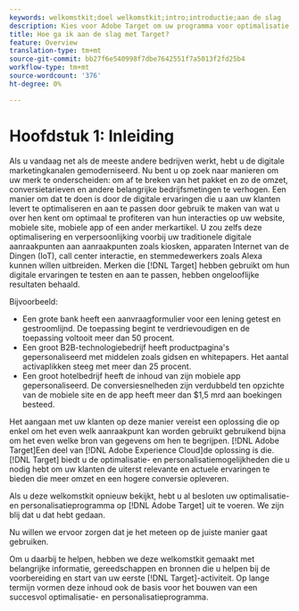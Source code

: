 ```yaml
---
keywords: welkomstkit;doel welkomstkit;intro;introductie;aan de slag
description: Kies voor Adobe Target om uw programma voor optimalisatie en personalisatie te starten. De Adobe Target Welcome Kit is een goede startplaats.
title: Hoe ga ik aan de slag met Target?
feature: Overview
translation-type: tm+mt
source-git-commit: bb27f6e540998f7dbe7642551f7a5013f2fd25b4
workflow-type: tm+mt
source-wordcount: '376'
ht-degree: 0%

---
```



# Hoofdstuk 1: Inleiding

Als u vandaag net als de meeste andere bedrijven werkt, hebt u de digitale marketingkanalen gemoderniseerd. Nu bent u op zoek naar manieren om uw merk te onderscheiden: om af te breken van het pakket en zo de omzet, conversietarieven en andere belangrijke bedrijfsmetingen te verhogen. Een manier om dat te doen is door de digitale ervaringen die u aan uw klanten levert te optimaliseren en aan te passen door gebruik te maken van wat u over hen kent om optimaal te profiteren van hun interacties op uw website, mobiele site, mobiele app of een ander merkartikel. U zou zelfs deze optimalisering en verpersoonlijking voorbij uw traditionele digitale aanraakpunten aan aanraakpunten zoals kiosken, apparaten Internet van de Dingen (IoT), call center interactie, en stemmedewerkers zoals Alexa kunnen willen uitbreiden. Merken die [!DNL Target] hebben gebruikt om hun digitale ervaringen te testen en aan te passen, hebben ongelooflijke resultaten behaald.

Bijvoorbeeld:

* Een grote bank heeft een aanvraagformulier voor een lening getest en gestroomlijnd. De toepassing begint te verdrievoudigen en de toepassing voltooit meer dan 50 procent.
* Een groot B2B-technologiebedrijf heeft productpagina&#39;s gepersonaliseerd met middelen zoals gidsen en whitepapers. Het aantal activaplikken steeg met meer dan 25 procent.
* Een groot hotelbedrijf heeft de inhoud van zijn mobiele app gepersonaliseerd. De conversiesnelheden zijn verdubbeld ten opzichte van de mobiele site en de app heeft meer dan $1,5 mrd aan boekingen besteed.

Het aangaan met uw klanten op deze manier vereist een oplossing die op enkel om het even welk aanraakpunt kan worden gebruikt gebruikend bijna om het even welke bron van gegevens om hen te begrijpen. [!DNL Adobe Target]Een deel van  [!DNL Adobe Experience Cloud]de oplossing is die. [!DNL Target] biedt u de optimalisatie- en personalisatiemogelijkheden die u nodig hebt om uw klanten de uiterst relevante en actuele ervaringen te bieden die meer omzet en een hogere conversie opleveren.

Als u deze welkomstkit opnieuw bekijkt, hebt u al besloten uw optimalisatie- en personalisatieprogramma op [!DNL Adobe Target] uit te voeren. We zijn blij dat u dat hebt gedaan.

Nu willen we ervoor zorgen dat je het meteen op de juiste manier gaat gebruiken.

Om u daarbij te helpen, hebben we deze welkomstkit gemaakt met belangrijke informatie, gereedschappen en bronnen die u helpen bij de voorbereiding en start van uw eerste [!DNL Target]-activiteit. Op lange termijn vormen deze inhoud ook de basis voor het bouwen van een succesvol optimalisatie- en personalisatieprogramma.


